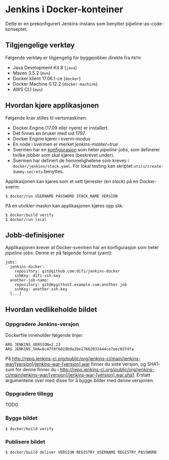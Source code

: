 # Jenkins i Docker-konteiner

Dette er en prekonfigurert Jenkins-instans som benytter pipeline-as-code-konseptet.

## Tilgjengelige verktøy

Følgende verktøy er tilgjengelig for byggejobber direkte fra `PATH`:
* Java Development Kit 8 (`java`)
* Maven 3.5.2 (`mvn`)
* Docker klient 17.06.1-ce (`docker`)
* Docker Machine 0.12.2 (`docker-machine`)
* AWS CLI (`aws`)

## Hvordan kjøre applikasjonen

Følgende krav stilles til vertsmaskinen:
* Docker Engine (17.09 eller nyere) er installert.
* Det finnes en bruker med uid 1797.
* Docker Engine kjører i sverm-modus
* En node i svermen er merket _jenkins-master=true_
* Svermen har en [konfigurasjon](https://docs.docker.com/engine/reference/commandline/config/) som heter _pipeline-jobs_,
som definerer hvilke jobber som skal kjøres (beskrevet under).
* Svermen har definert de hemmelighetene som kreves i `docker/jenkins/stack.yaml`. For lokal testing kan skriptet
  `utils/create-dummy-secrets` benyttes.

Applikasjonen kan kjøres som et sett tjenester (en _stack_) på en Docker-sverm:
```
$ docker/run USERNAME PASSWORD STACK_NAME VERSION
```

På en utvikler-maskin kan applikasjonen kjøres opp slik:
```
$ docker/build verify
$ docker/run-local
```

## Jobb-definisjoner

Applikasjonen krever at Docker-svermen har en konfigurasjon som heter _pipeline-jobs_. Denne er på følgende format (yaml):
```
jobs:
  jenkins-docker:
    repository: git@github.com:difi/jenkins-docker
    sshKey: difi-ssh-key
  another-job-name:
    repository: git@mygithost.example.com:another-job
    sshKey: another-ssh-key
  [...]    
```

## Hvordan vedlikeholde bildet

### Oppgradere Jenkins-versjon

Dockerfile inneholder følgende linjer:

```
ARG JENKINS_VERSION=2.23
ARG JENKINS_SHA=6c47f8f6019b9a2be17662033444ce7eec03f4fa
```

På http://repo.jenkins-ci.org/public/org/jenkins-ci/main/jenkins-war/[versjon]/jenkins-war-[versjon].war finner du siste versjon, og SHA1-sum for denne finner du i http://repo.jenkins-ci.org/public/org/jenkins-ci/main/jenkins-war/[versjon]/jenkins-war-[versjon].war.sha1. Erstatt argumentene over med disse for å bygge bilder med denne versjonen.

### Oppgradere tillegg

TODO

### Bygge bildet

```
$ docker/build verify
```

### Publisere bildet

```
$ docker/build deliver VERSION REGISTRY_USERNAME REGISTRY_PASSWORD
```
